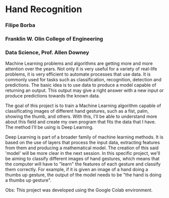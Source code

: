 # Hand Recognition
### Filipe Borba  
### Franklin W. Olin College of Engineering
### Data Science, Prof. Allen Downey


Machine Learning problems and algorithms are getting more and more attention over the years. Not only it is very useful for a variety of real-life problems, it is very efficient to automate processes that use data. It is commonly used for tasks such as classification, recognition, detection and predictions. The basic idea is to use data to produce a model capable of returning an output. This output may give a right answer with a new input or produce predictions towards the known data.

The goal of this project is to train a Machine Learning algorithm capable of classificating images of different hand gestures, such as a fist, palm, showing the thumb, and others. With this, I'll be able to understand more about this field and create my own program that fits the data that I have. The method I'll be using is Deep Learning.

Deep Learning is part of a broader family of machine learning methods. It is based on the use of layers that process the input data, extracting features from them and producing a mathematical model. The creation of this said 'model' will be more clear in the next session. In this specific project, we'll be aiming to classify different images of hand gestures, which means that the computer will have to "learn" the features of each gesture and classify them correctly. For example, if it is given an image of a hand doing a thumbs up gesture, the output of the model needs to be "the hand is doing a thumbs up gesture".

Obs: This project was developed using the Google Colab environment.
